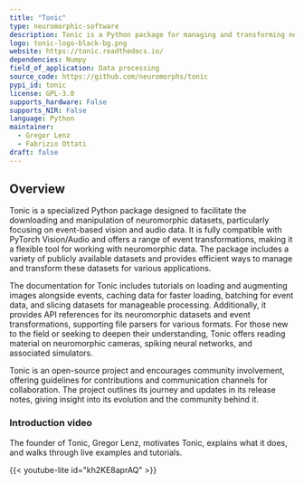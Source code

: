```yaml
---
title: "Tonic"
type: neuromorphic-software
description: Tonic is a Python package for managing and transforming neuromorphic datasets.
logo: tonic-logo-black-bg.png
website: https://tonic.readthedocs.io/
dependencies: Numpy
field_of_application: Data processing
source_code: https://github.com/neuromorphs/tonic
pypi_id: tonic
license: GPL-3.0
supports_hardware: False
supports_NIR: False
language: Python
maintainer: 
  - Gregor Lenz
  - Fabrizio Ottati 
draft: false
---
```



## Overview
Tonic is a specialized Python package designed to facilitate the downloading and manipulation of neuromorphic datasets, particularly focusing on event-based vision and audio data. It is fully compatible with PyTorch Vision/Audio and offers a range of event transformations, making it a flexible tool for working with neuromorphic data. The package includes a variety of publicly available datasets and provides efficient ways to manage and transform these datasets for various applications.

The documentation for Tonic includes tutorials on loading and augmenting images alongside events, caching data for faster loading, batching for event data, and slicing datasets for manageable processing. Additionally, it provides API references for its neuromorphic datasets and event transformations, supporting file parsers for various formats. For those new to the field or seeking to deepen their understanding, Tonic offers reading material on neuromorphic cameras, spiking neural networks, and associated simulators.

Tonic is an open-source project and encourages community involvement, offering guidelines for contributions and communication channels for collaboration. The project outlines its journey and updates in its release notes, giving insight into its evolution and the community behind it.

### Introduction video

The founder of Tonic, Gregor Lenz, motivates Tonic, explains what it does, and walks through live examples and tutorials.

{{< youtube-lite id="kh2KE8aprAQ" >}}
